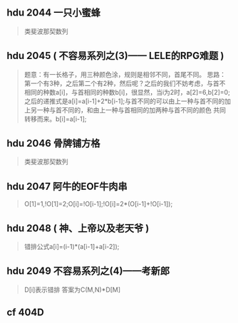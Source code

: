 ## hdu 2044 一只小蜜蜂
>类斐波那契数列

## hdu 2045 ( 不容易系列之(3)—— LELE的RPG难题 ) 
>题意：有一长格子，用三种颜色涂，规则是相邻不同，首尾不同。
>思路：第一个有3种，之后第二个有2种，然后呢？之后的我们不妨考虑，与首不相同的种数a[i]，与首相同的种数b[i]，很显然，当i为2时，a[2]=6,b[2]=0;之后的递推式是a[i]=a[i-1]+2*b[i-1];与首不同的可以由上一种与首不同的加上另一种与首不同的，和由上一种与首相同的加两种与首不同的颜色 共同转移而来。b[i]=a[i-1];

## hdu 2046 骨牌铺方格
>类斐波那契数列

## hdu 2047 阿牛的EOF牛肉串
>O[1]=1,!O[1]=2;O[i]=!O[i-1];!O[i]=2*(O[i-1]+!O[i-1]);

## hdu 2048 ( 神、上帝以及老天爷 )  
>错排公式a[i]=(i-1)*(a[i-1]+a[i-2]);

## hdu 2049 不容易系列之(4)——考新郎
>D[i]表示错排 答案为C(M,N)*D[M]

## cf 404D
